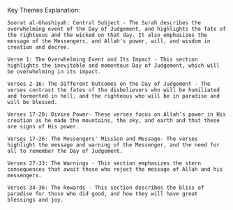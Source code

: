 Key Themes Explanation:

    Soorat al-Ghashiyah: Central Subject - The Surah describes the overwhelming event of the Day of Judgement, and highlights the fate of the righteous and the wicked on that day. It also emphasizes the message of the Messengers, and Allah's power, will, and wisdom in creation and decree.

    Verse 1: The Overwhelming Event and Its Impact - This section highlights the inevitable and momentous Day of Judgement, which will be overwhelming in its impact.

    Verses 2-16: The Different Outcomes on the Day of Judgement - The verses contrast the fates of the disbelievers who will be humiliated and tormented in hell, and the righteous who will be in paradise and will be blessed.

    Verses 17-20: Divine Power- These verses focus on Allah’s power in His creation as he made the mountains, the sky, and earth and that these are signs of His power.

    Verses 17-26: The Messengers' Mission and Message- The verses highlight the message and warning of the Messenger, and the need for all to remember the Day of Judgement.

    Verses 27-33: The Warnings - This section emphasizes the stern consequences that await those who reject the message of Allah and his messengers.

    Verses 34-36: The Rewards - This section describes the bliss of paradise for those who did good, and how they will have great blessings and joy.